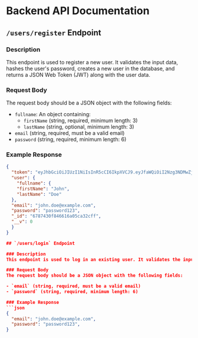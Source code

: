 # Backend API Documentation

## `/users/register` Endpoint

### Description

This endpoint is used to register a new user. It validates the input data, hashes the user's password, creates a new user in the database, and returns a JSON Web Token (JWT) along with the user data.

### Request Body

The request body should be a JSON object with the following fields:

- `fullname`: An object containing:
  - `firstName` (string, required, minimum length: 3)
  - `lastName` (string, optional, minimum length: 3)
- `email` (string, required, must be a valid email)
- `password` (string, required, minimum length: 6)

### Example Response

````json
{
  "token": "eyJhbGciOiJIUzI1NiIsInR5cCI6IkpXVCJ9.eyJfaWQiOiI2Nzg3NDMwZjg0NjYxNmEwNWNhMzJjZmYiLCJpYXQiOjE3MzY5MTc3NzV9.1zLdv9A9u-9XgAiHQl-Pq_TK26Sj1LB8A37kVoeYStw",
  "user": {
    "fullname": {
    "firstName": "John",
    "lastName": "Doe"
  },
  "email": "john.doe@example.com",
  "password": "password123",
  "_id": "6787430f846616a05ca32cff",
  "__v": 0
  }
}

## `/users/login` Endpoint

### Description
This endpoint is used to log in an existing user. It validates the input data, checks the user's credentials, and returns a JSON Web Token (JWT) along with the user data.

### Request Body
The request body should be a JSON object with the following fields:

- `email` (string, required, must be a valid email)
- `password` (string, required, minimum length: 6)

### Example Response
```json
{
  "email": "john.doe@example.com",
  "password": "password123",
}
````
